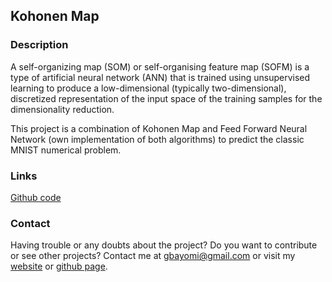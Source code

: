 ## Kohonen Map


### Description

A self-organizing map (SOM) or self-organising feature map (SOFM) is a type of artificial neural network (ANN) that is trained using unsupervised learning to produce a low-dimensional (typically two-dimensional), discretized representation of the input space of the training samples for the dimensionality reduction. 

This project is a combination of Kohonen Map and Feed Forward Neural Network (own implementation of both algorithms) to predict the classic MNIST numerical problem.

### Links

[Github code](https://github.com/Bayomi/kohonen_map/)

### Contact

Having trouble or any doubts about the project? Do you want to contribute or see other projects? Contact me at gbayomi@gmail.com or visit my [website](http://gbayomi.com/) or [github page](https://github.com/Bayomi/).



